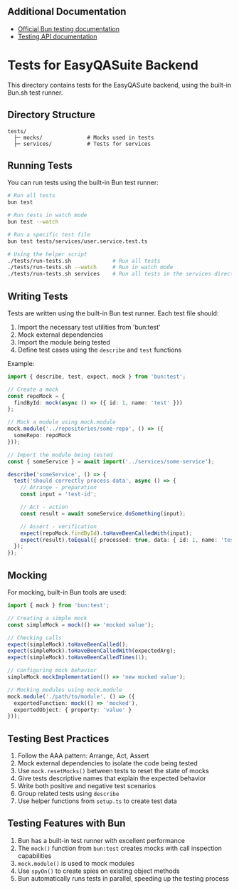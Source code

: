 ## Additional Documentation
- [Official Bun testing documentation](https://bun.sh/docs/cli/test)
- [Testing API documentation](https://bun.sh/docs/api/testing)

# Tests for EasyQASuite Backend

This directory contains tests for the EasyQASuite backend, using the built-in Bun.sh test runner.

## Directory Structure

```
tests/
  ├─ mocks/              # Mocks used in tests
  ├─ services/           # Tests for services
```

## Running Tests

You can run tests using the built-in Bun test runner:

```bash
# Run all tests
bun test

# Run tests in watch mode
bun test --watch

# Run a specific test file
bun test tests/services/user.service.test.ts

# Using the helper script
./tests/run-tests.sh             # Run all tests
./tests/run-tests.sh --watch     # Run in watch mode
./tests/run-tests.sh services    # Run all tests in the services directory
```

## Writing Tests

Tests are written using the built-in Bun test runner. Each test file should:

1. Import the necessary test utilities from 'bun:test'
2. Mock external dependencies
3. Import the module being tested
4. Define test cases using the `describe` and `test` functions

Example:

```typescript
import { describe, test, expect, mock } from 'bun:test';

// Create a mock
const repoMock = {
  findById: mock(async () => ({ id: 1, name: 'test' }))
};

// Mock a module using mock.module
mock.module('../repositories/some-repo', () => ({
  someRepo: repoMock
}));

// Import the module being tested
const { someService } = await import('../services/some-service');

describe('someService', () => {
  test('should correctly process data', async () => {
    // Arrange - preparation
    const input = 'test-id';

    // Act - action
    const result = await someService.doSomething(input);

    // Assert - verification
    expect(repoMock.findById).toHaveBeenCalledWith(input);
    expect(result).toEqual({ processed: true, data: { id: 1, name: 'test' } });
  });
});
```

## Mocking

For mocking, built-in Bun tools are used:

```typescript
import { mock } from 'bun:test';

// Creating a simple mock
const simpleMock = mock(() => 'mocked value');

// Checking calls
expect(simpleMock).toHaveBeenCalled();
expect(simpleMock).toHaveBeenCalledWith(expectedArg);
expect(simpleMock).toHaveBeenCalledTimes(1);

// Configuring mock behavior
simpleMock.mockImplementation(() => 'new mocked value');

// Mocking modules using mock.module
mock.module('./path/to/module', () => ({
  exportedFunction: mock(() => 'mocked'),
  exportedObject: { property: 'value' }
}));
```

## Testing Best Practices

1. Follow the AAA pattern: Arrange, Act, Assert
2. Mock external dependencies to isolate the code being tested
3. Use `mock.resetMocks()` between tests to reset the state of mocks
4. Give tests descriptive names that explain the expected behavior
5. Write both positive and negative test scenarios
6. Group related tests using `describe`
7. Use helper functions from `setup.ts` to create test data

## Testing Features with Bun

1. Bun has a built-in test runner with excellent performance
2. The `mock()` function from `bun:test` creates mocks with call inspection capabilities
3. `mock.module()` is used to mock modules
4. Use `spyOn()` to create spies on existing object methods
5. Bun automatically runs tests in parallel, speeding up the testing process
